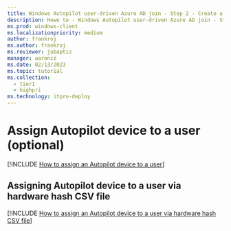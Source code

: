 ```yaml
---
title: Windows Autopilot user-driven Azure AD join - Step 2 - Create a device group
description: Howe to - Windows Autopilot user-driven Azure AD join - Step 2 - Create a device group.
ms.prod: windows-client
ms.localizationpriority: medium
author: frankroj
ms.author: frankroj
ms.reviewer: jubaptis
manager: aaroncz
ms.date: 02/13/2023
ms.topic: tutorial
ms.collection: 
  - tier1
  - highpri
ms.technology: itpro-deploy
---
```


# Assign Autopilot device to a user (optional)

[!INCLUDE [How to assign an Autopilot device to a user](includes/assign-autopilot-device-to-user.md)]

## Assigning Autopilot device to a user via hardware hash CSV file

[!INCLUDE [How to assign an Autopilot device to a user via hardware hash CSV file](includes/assign-autopilot-device-to-user-via-csv.md)]

